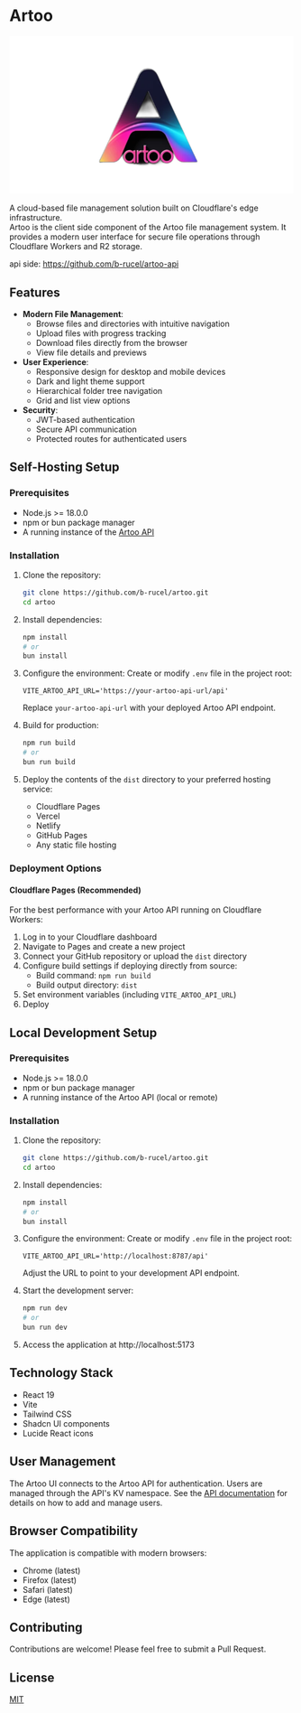 # Artoo

![artoo](artoo.webp)

A cloud-based file management solution built on Cloudflare's edge infrastructure.<br />
Artoo is the client side component of the Artoo file management system. It provides a modern user interface for secure file operations through Cloudflare Workers and R2 storage.

api side: https://github.com/b-rucel/artoo-api

## Features

- **Modern File Management**:
  - Browse files and directories with intuitive navigation
  - Upload files with progress tracking
  - Download files directly from the browser
  - View file details and previews
- **User Experience**:
  - Responsive design for desktop and mobile devices
  - Dark and light theme support
  - Hierarchical folder tree navigation
  - Grid and list view options
- **Security**:
  - JWT-based authentication
  - Secure API communication
  - Protected routes for authenticated users

## Self-Hosting Setup

### Prerequisites

- Node.js >= 18.0.0
- npm or bun package manager
- A running instance of the [Artoo API](https://github.com/b-rucel/artoo-api)

### Installation

1. Clone the repository:
   ```bash
   git clone https://github.com/b-rucel/artoo.git
   cd artoo
   ```

2. Install dependencies:
   ```bash
   npm install
   # or
   bun install
   ```

3. Configure the environment:
   Create or modify `.env` file in the project root:
   ```
   VITE_ARTOO_API_URL='https://your-artoo-api-url/api'
   ```
   Replace `your-artoo-api-url` with your deployed Artoo API endpoint.

4. Build for production:
   ```bash
   npm run build
   # or
   bun run build
   ```

5. Deploy the contents of the `dist` directory to your preferred hosting service:
   - Cloudflare Pages
   - Vercel
   - Netlify
   - GitHub Pages
   - Any static file hosting

### Deployment Options

#### Cloudflare Pages (Recommended)

For the best performance with your Artoo API running on Cloudflare Workers:

1. Log in to your Cloudflare dashboard
2. Navigate to Pages and create a new project
3. Connect your GitHub repository or upload the `dist` directory
4. Configure build settings if deploying directly from source:
   - Build command: `npm run build`
   - Build output directory: `dist`
5. Set environment variables (including `VITE_ARTOO_API_URL`)
6. Deploy

## Local Development Setup

### Prerequisites

- Node.js >= 18.0.0
- npm or bun package manager
- A running instance of the Artoo API (local or remote)

### Installation

1. Clone the repository:
   ```bash
   git clone https://github.com/b-rucel/artoo.git
   cd artoo
   ```

2. Install dependencies:
   ```bash
   npm install
   # or
   bun install
   ```

3. Configure the environment:
   Create or modify `.env` file in the project root:
   ```
   VITE_ARTOO_API_URL='http://localhost:8787/api'
   ```
   Adjust the URL to point to your development API endpoint.

4. Start the development server:
   ```bash
   npm run dev
   # or
   bun run dev
   ```

5. Access the application at http://localhost:5173

## Technology Stack

- React 19
- Vite
- Tailwind CSS
- Shadcn UI components
- Lucide React icons

## User Management

The Artoo UI connects to the Artoo API for authentication. Users are managed through the API's KV namespace. See the [API documentation](https://github.com/b-rucel/artoo-api) for details on how to add and manage users.

## Browser Compatibility

The application is compatible with modern browsers:
- Chrome (latest)
- Firefox (latest)
- Safari (latest)
- Edge (latest)

## Contributing

Contributions are welcome! Please feel free to submit a Pull Request.

## License

[MIT](LICENSE)
